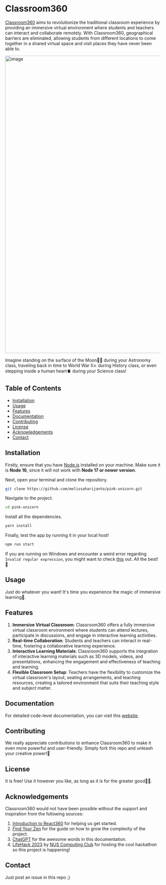 # Classroom360

[Classroom360]() aims to revolutionize the traditional classroom experience by providing an immersive virtual environment where students and teachers can interact and collaborate remotely. With Classroom360, geographical barriers are eliminated, allowing students from different locations to come together in a shared virtual space and visit places they have never been able to.

<img width="960" alt="image" src="https://github.com/florentianayuwono/pink-unicorn/assets/76247368/1542e39b-3384-465a-b2aa-93e56d41908d">

Imagine standing on the surface of the Moon🧑‍🚀 during your Astronomy class, traveling back in time to World War II⚔️ during History class, or even stepping inside a human heart🫀 during your Science class!

## Table of Contents

- [Installation](#installation)
- [Usage](#usage)
- [Features](#features)
- [Documentation](#documentation)
- [Contributing](#contributing)
- [License](#license)
- [Acknowledgements](#acknowledgements)
- [Contact](#contact)

## Installation

Firstly, ensure that you have [Node.js](https://nodejs.org/en/download/) installed on your machine. Make sure it is **Node 16**, since it will not work with **Node 17 or newer version**.

Next, open your terminal and clone the repository.
```bash
git clone https://github.com/melissaharijanto/pink-unicorn.git
```

Navigate to the project.
```bash
cd pink-unicorn
```

Install all the dependencies.
```bash
yarn install
```

Finally, test the app by running it in your local host!
```bash
npm run start
```

If you are running on Windows and encounter a weird error regarding `Invalid regular expression`, you might want to check [this](https://stackoverflow.com/questions/58120990/how-to-resolve-the-error-on-react-native-start) out. All the best!🥰

## Usage
Just do whatever you want! It's time you experience the magic of immersive learning🧭.

## Features
1. **Immersive Virtual Classroom**: Classroom360 offers a fully immersive virtual classroom environment where students can attend lectures, participate in discussions, and engage in interactive learning activities.
2. **Real-time Collaboration**: Students and teachers can interact in real-time, fostering a collaborative learning experience.
3. **Interactive Learning Materials**: Classroom360 supports the integration of interactive learning materials such as 3D models, videos, and presentations, enhancing the engagement and effectiveness of teaching and learning.
4. **Flexible Classroom Setup**: Teachers have the flexibility to customize the virtual classroom's layout, seating arrangements, and teaching resources, creating a tailored environment that suits their teaching style and subject matter.

## Documentation
For detailed code-level documentation, you can visit this [website](https://pink-unicorn-documentation.vercel.app/).

## Contributing
We really appreciate contributions to enhance Classroom360 to make it even more powerful and user-friendly. Simply fork this repo and unleash your creative power!🚀

## License
It is free! Use it however you like, as long as it is for the greater good🫶🏿.

## Acknowledgements
Classroom360 would not have been possible without the support and inspiration from the following sources:

1. [Introduction to React360](https://www.digitalocean.com/community/tutorials/react-react-360) for helping us get started.
2. [Find Your Zen](https://medium.com/hackernoon/virtual-reality-with-react-360-ce24b611f0f5) for the guide on how to grow the complexity of the project.
3. [ChatGPT](https://openai.com/blog/chatgpt) for the awesome words in this documentation.
4. [LifeHack 2023](https://lifehack-23.devpost.com/) by [NUS Computing Club](https://nuscomputing.com/) for hosting the cool hackathon so this project is happening! 

## Contact
Just post an issue in this repo ;)
